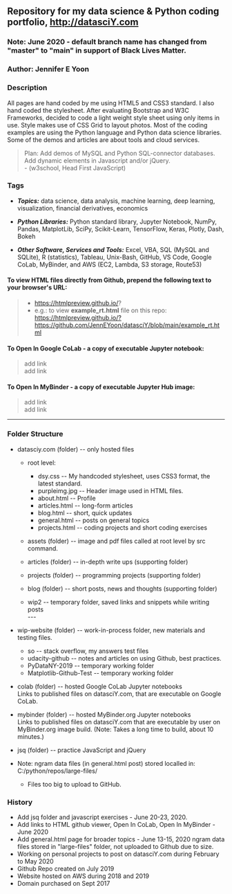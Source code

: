 ## Repository for my data science & Python coding portfolio, http://datasciY.com  

### Note: June 2020 - default branch name has changed from "master" to "main" in support of Black Lives Matter.  

### Author: Jennifer E Yoon  

### Description  

All pages are hand coded by me using HTML5 and CSS3 standard.  I also hand coded the stylesheet.  After evaluating Bootstrap and W3C  Frameworks, decided to code a light weight style sheet using only items in use.  Style makes use of CSS Grid to layout photos.  Most of the coding examples are using the Python language and Python data science libraries.  Some of the demos and articles are about tools and cloud services.  

>Plan:  Add demos of MySQL and Python SQL-connector databases.  
>       Add dynamic elements in Javascript and/or jQuery.  
>       - (w3school, Head First JavaScript)  


### Tags  
  
 * ***Topics:*** data science, data analysis, machine learning, deep learning, visualization, financial derivatives, economics

 * ***Python Libraries:*** Python standard library, Jupyter Notebook, NumPy, Pandas, MatplotLib, SciPy, Scikit-Learn, TensorFlow, Keras, Plotly, Dash, Bokeh 
 
 * ***Other Software, Services and Tools:*** Excel, VBA, SQL (MySQL and SQLite), R (statistics), Tableau, Unix-Bash, GitHub, VS Code, Google CoLab, MyBinder, and AWS (EC2, Lambda, S3 storage, Route53)

#### To view HTML files directly from Github, prepend the following text to your browser's URL:  
>  - https://htmlpreview.github.io/?   
>  - e.g.: to view **example_rt.html** file on this repo:  
>    https://htmlpreview.github.io/?https://github.com/JennEYoon/datasciY/blob/main/example_rt.html

#### To Open In Google CoLab - a copy of executable Jupyter notebook:  
>  add link  
>  add link    

#### To Open In MyBinder - a copy of executable Jupyter Hub image:  
>  add link  
>  add link   

---   

### Folder Structure  

 * datasciy.com (folder) -- only hosted files
   * root level:
     - dsy.css -- My handcoded stylesheet, uses CSS3 format, the latest standard.
     - purpleimg.jpg -- Header image used in HTML files.
     - about.html -- Profile  
     - articles.html -- long-form articles  
     - blog.html -- short, quick updates  
     - general.html -- posts on general topics
     - projects.html -- coding projects and short coding exercises 

   * assets (folder) -- image and pdf files called at root level by src command.
   * articles (folder) -- in-depth write ups (supporting folder)
   * projects (folder) -- programming projects (supporting folder)
   * blog (folder) -- short posts, news and thoughts (supporting folder)  
   * wip2 -- temporary folder, saved links and snippets while writing posts    
   \-\-\-     
 * wip-website (folder) -- work-in-process folder, new materials and testing files.  
   * so -- stack overflow, my answers test files
   * udacity-github -- notes and articles on using Github, best practices.  
   * PyDataNY-2019 -- temporary working folder  
   * Matplotlib-Github-Test -- temporary working folder  
   
 * colab (folder) -- hosted Google CoLab Jupyter notebooks  
   Links to published files on datasciY.com, that are executable on Google CoLab.  
   
 * mybinder (folder) -- hosted MyBinder.org Jupyter notebooks    
   Links to published files on datasciY.com that are executable by user on MyBinder.org image build. (Note: Takes a long time to build, about 10 minutes.)
   
 * jsq (folder) -- practice JavaScript and jQuery    

 * Note: ngram data files (in general.html post) stored localled in:   
   C:/python/repos/large-files/   
   - Files too big to upload to GitHub.  
   

### History  

 * Add jsq folder and javascript exercises - June 20-23, 2020.  
 * Add links to HTML github viewer, Open In CoLab, Open In MyBinder - June 2020  
 * Add general.html page for broader topics - June 13-15, 2020 
   ngram data files stored in "large-files" folder, not uploaded to Github due to size.   
 * Working on personal projects to post on datasciY.com during February to May 2020  
 * Github Repo created on July 2019
 * Website hosted on AWS during 2018 and 2019
 * Domain purchased on Sept 2017  
